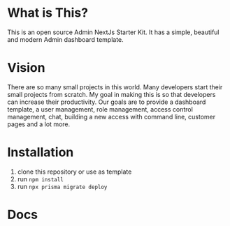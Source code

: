 # What is This?

This is an open source Admin NextJs Starter Kit. It has a simple, beautiful and modern Admin dashboard template.

# Vision

There are so many small projects in this world. Many developers start their small projects from scratch. My goal in making this is so that developers can increase their productivity.
Our goals are to provide a dashboard template, a user management, role management, access control management, chat, building a new access with command line, customer pages and a lot more.

# Installation

1. clone this repository or use as template
2. run `npm install`
3. run `npx prisma migrate deploy`

# Docs

